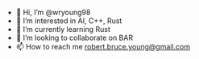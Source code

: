 - 👋 Hi, I’m @wryoung98
- 👀 I’m interested in AI, C++, Rust 
- 🌱 I’m currently learning Rust
- 💞️ I’m looking to collaborate on BAR
- 📫 How to reach me robert.bruce.young@gmail.com

<!---
wryoung98/wryoung98 is a ✨ special ✨ repository because its `README.md` (this file) appears on your GitHub profile.
You can click the Preview link to take a look at your changes.
--->
